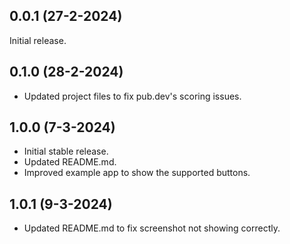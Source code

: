 ## 0.0.1 (27-2-2024)

Initial release.

## 0.1.0 (28-2-2024)

- Updated project files to fix pub.dev's scoring issues.

## 1.0.0 (7-3-2024)

- Initial stable release.
- Updated README.md.
- Improved example app to show the supported buttons.

## 1.0.1 (9-3-2024)

- Updated README.md to fix screenshot not showing correctly.